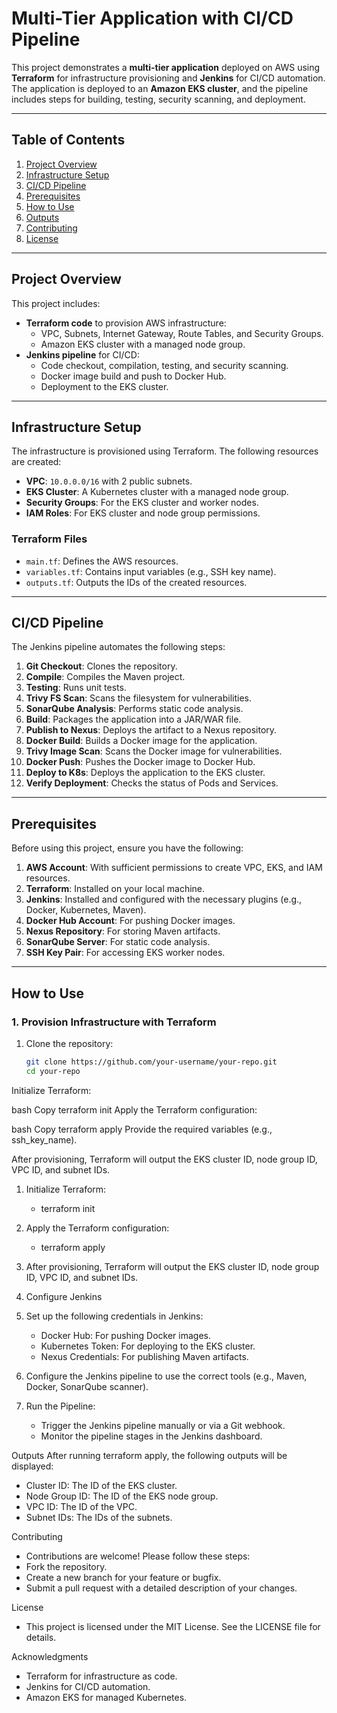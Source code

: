 # Multi-Tier Application with CI/CD Pipeline

This project demonstrates a **multi-tier application** deployed on AWS using **Terraform** for infrastructure provisioning and **Jenkins** for CI/CD automation. The application is deployed to an **Amazon EKS cluster**, and the pipeline includes steps for building, testing, security scanning, and deployment.

---

## **Table of Contents**
1. [Project Overview](#project-overview)
2. [Infrastructure Setup](#infrastructure-setup)
3. [CI/CD Pipeline](#cicd-pipeline)
4. [Prerequisites](#prerequisites)
5. [How to Use](#how-to-use)
6. [Outputs](#outputs)
7. [Contributing](#contributing)
8. [License](#license)

---

## **Project Overview**
This project includes:
- **Terraform code** to provision AWS infrastructure:
  - VPC, Subnets, Internet Gateway, Route Tables, and Security Groups.
  - Amazon EKS cluster with a managed node group.
- **Jenkins pipeline** for CI/CD:
  - Code checkout, compilation, testing, and security scanning.
  - Docker image build and push to Docker Hub.
  - Deployment to the EKS cluster.

---

## **Infrastructure Setup**
The infrastructure is provisioned using Terraform. The following resources are created:
- **VPC**: `10.0.0.0/16` with 2 public subnets.
- **EKS Cluster**: A Kubernetes cluster with a managed node group.
- **Security Groups**: For the EKS cluster and worker nodes.
- **IAM Roles**: For EKS cluster and node group permissions.

### **Terraform Files**
- `main.tf`: Defines the AWS resources.
- `variables.tf`: Contains input variables (e.g., SSH key name).
- `outputs.tf`: Outputs the IDs of the created resources.

---

## **CI/CD Pipeline**
The Jenkins pipeline automates the following steps:
1. **Git Checkout**: Clones the repository.
2. **Compile**: Compiles the Maven project.
3. **Testing**: Runs unit tests.
4. **Trivy FS Scan**: Scans the filesystem for vulnerabilities.
5. **SonarQube Analysis**: Performs static code analysis.
6. **Build**: Packages the application into a JAR/WAR file.
7. **Publish to Nexus**: Deploys the artifact to a Nexus repository.
8. **Docker Build**: Builds a Docker image for the application.
9. **Trivy Image Scan**: Scans the Docker image for vulnerabilities.
10. **Docker Push**: Pushes the Docker image to Docker Hub.
11. **Deploy to K8s**: Deploys the application to the EKS cluster.
12. **Verify Deployment**: Checks the status of Pods and Services.

---

## **Prerequisites**
Before using this project, ensure you have the following:
1. **AWS Account**: With sufficient permissions to create VPC, EKS, and IAM resources.
2. **Terraform**: Installed on your local machine.
3. **Jenkins**: Installed and configured with the necessary plugins (e.g., Docker, Kubernetes, Maven).
4. **Docker Hub Account**: For pushing Docker images.
5. **Nexus Repository**: For storing Maven artifacts.
6. **SonarQube Server**: For static code analysis.
7. **SSH Key Pair**: For accessing EKS worker nodes.

---

## **How to Use**

### **1. Provision Infrastructure with Terraform**
1. Clone the repository:
   ```bash
   git clone https://github.com/your-username/your-repo.git
   cd your-repo
Initialize Terraform:

bash
Copy
terraform init
Apply the Terraform configuration:

bash
Copy
terraform apply
Provide the required variables (e.g., ssh_key_name).

After provisioning, Terraform will output the EKS cluster ID, node group ID, VPC ID, and subnet IDs.

1. Initialize Terraform:
   - terraform init

3. Apply the Terraform configuration:
   - terraform apply
  
4. After provisioning, Terraform will output the EKS cluster ID, node group ID, VPC ID, and subnet IDs.


2. Configure Jenkins
  1.  Set up the following credentials in Jenkins:
      -  Docker Hub: For pushing Docker images.
      -  Kubernetes Token: For deploying to the EKS cluster.    
      -  Nexus Credentials: For publishing Maven artifacts.
  
  2. Configure the Jenkins pipeline to use the correct tools (e.g., Maven, Docker, SonarQube scanner).
  3. Run the Pipeline:
     - Trigger the Jenkins pipeline manually or via a Git webhook.
     - Monitor the pipeline stages in the Jenkins dashboard.
    
Outputs
  After running terraform apply, the following outputs will be displayed:
  -  Cluster ID: The ID of the EKS cluster.
  -  Node Group ID: The ID of the EKS node group.
  -  VPC ID: The ID of the VPC.
  -  Subnet IDs: The IDs of the subnets.


Contributing
-  Contributions are welcome! Please follow these steps:
-  Fork the repository.
-  Create a new branch for your feature or bugfix.
-  Submit a pull request with a detailed description of your changes.

License
- This project is licensed under the MIT License. See the LICENSE file for details.


Acknowledgments
-  Terraform for infrastructure as code.
-  Jenkins for CI/CD automation.
-  Amazon EKS for managed Kubernetes.





